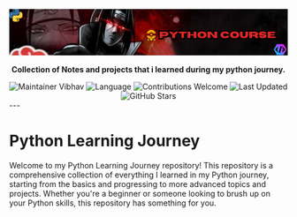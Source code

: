 <div align="center">
  <img src="assets/pycourse.png" alt="Python Course">
   <p><strong>Collection of Notes and projects that i learned during my python journey.</strong></p>
</div>

<div align="center">
  <img src="https://img.shields.io/badge/Maintainer-Vibhav-red" alt="Maintainer Vibhav" />
  <img src="https://img.shields.io/badge/Language-Python-yellow?logo=python" alt="Language" />
  <img src="https://img.shields.io/badge/Contributions-Welcome-brightgreen" alt="Contributions Welcome" />
  <img src="https://img.shields.io/github/last-commit/Vibhav1207/Python-Course?style=flat-square&color=5D6D7E" alt="Last Updated" />
  <img src="https://img.shields.io/github/stars/Vibhav1207/Python-Course?style=social" alt="GitHub Stars" />
</div>
---

# Python Learning Journey

Welcome to my Python Learning Journey repository! This repository is a comprehensive collection of everything I learned in my Python journey, starting from the basics and progressing to more advanced topics and projects. Whether you're a beginner or someone looking to brush up on your Python skills, this repository has something for you.
